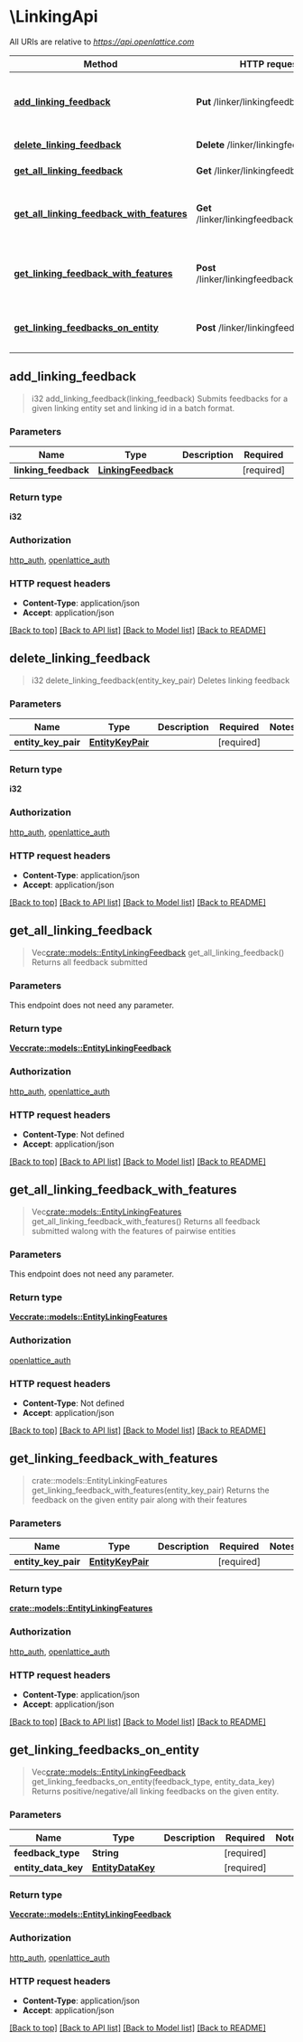 # \LinkingApi

All URIs are relative to *https://api.openlattice.com*

Method | HTTP request | Description
------------- | ------------- | -------------
[**add_linking_feedback**](LinkingApi.md#add_linking_feedback) | **Put** /linker/linkingfeedback | Submits feedbacks for a given linking entity set and linking id in a batch format.
[**delete_linking_feedback**](LinkingApi.md#delete_linking_feedback) | **Delete** /linker/linkingfeedback | Deletes linking feedback
[**get_all_linking_feedback**](LinkingApi.md#get_all_linking_feedback) | **Get** /linker/linkingfeedback/all | Returns all feedback submitted
[**get_all_linking_feedback_with_features**](LinkingApi.md#get_all_linking_feedback_with_features) | **Get** /linker/linkingfeedback/features/all | Returns all feedback submitted walong with the features of pairwise entities
[**get_linking_feedback_with_features**](LinkingApi.md#get_linking_feedback_with_features) | **Post** /linker/linkingfeedback/features | Returns the feedback on the given entity pair along with their features
[**get_linking_feedbacks_on_entity**](LinkingApi.md#get_linking_feedbacks_on_entity) | **Post** /linker/linkingfeedback/entity | Returns positive/negative/all linking feedbacks on the given entity.



## add_linking_feedback

> i32 add_linking_feedback(linking_feedback)
Submits feedbacks for a given linking entity set and linking id in a batch format.

### Parameters


Name | Type | Description  | Required | Notes
------------- | ------------- | ------------- | ------------- | -------------
**linking_feedback** | [**LinkingFeedback**](LinkingFeedback.md) |  | [required] |

### Return type

**i32**

### Authorization

[http_auth](../README.md#http_auth), [openlattice_auth](../README.md#openlattice_auth)

### HTTP request headers

- **Content-Type**: application/json
- **Accept**: application/json

[[Back to top]](#) [[Back to API list]](../README.md#documentation-for-api-endpoints) [[Back to Model list]](../README.md#documentation-for-models) [[Back to README]](../README.md)


## delete_linking_feedback

> i32 delete_linking_feedback(entity_key_pair)
Deletes linking feedback

### Parameters


Name | Type | Description  | Required | Notes
------------- | ------------- | ------------- | ------------- | -------------
**entity_key_pair** | [**EntityKeyPair**](EntityKeyPair.md) |  | [required] |

### Return type

**i32**

### Authorization

[http_auth](../README.md#http_auth), [openlattice_auth](../README.md#openlattice_auth)

### HTTP request headers

- **Content-Type**: application/json
- **Accept**: application/json

[[Back to top]](#) [[Back to API list]](../README.md#documentation-for-api-endpoints) [[Back to Model list]](../README.md#documentation-for-models) [[Back to README]](../README.md)


## get_all_linking_feedback

> Vec<crate::models::EntityLinkingFeedback> get_all_linking_feedback()
Returns all feedback submitted

### Parameters

This endpoint does not need any parameter.

### Return type

[**Vec<crate::models::EntityLinkingFeedback>**](EntityLinkingFeedback.md)

### Authorization

[http_auth](../README.md#http_auth), [openlattice_auth](../README.md#openlattice_auth)

### HTTP request headers

- **Content-Type**: Not defined
- **Accept**: application/json

[[Back to top]](#) [[Back to API list]](../README.md#documentation-for-api-endpoints) [[Back to Model list]](../README.md#documentation-for-models) [[Back to README]](../README.md)


## get_all_linking_feedback_with_features

> Vec<crate::models::EntityLinkingFeatures> get_all_linking_feedback_with_features()
Returns all feedback submitted walong with the features of pairwise entities

### Parameters

This endpoint does not need any parameter.

### Return type

[**Vec<crate::models::EntityLinkingFeatures>**](EntityLinkingFeatures.md)

### Authorization

[openlattice_auth](../README.md#openlattice_auth)

### HTTP request headers

- **Content-Type**: Not defined
- **Accept**: application/json

[[Back to top]](#) [[Back to API list]](../README.md#documentation-for-api-endpoints) [[Back to Model list]](../README.md#documentation-for-models) [[Back to README]](../README.md)


## get_linking_feedback_with_features

> crate::models::EntityLinkingFeatures get_linking_feedback_with_features(entity_key_pair)
Returns the feedback on the given entity pair along with their features

### Parameters


Name | Type | Description  | Required | Notes
------------- | ------------- | ------------- | ------------- | -------------
**entity_key_pair** | [**EntityKeyPair**](EntityKeyPair.md) |  | [required] |

### Return type

[**crate::models::EntityLinkingFeatures**](EntityLinkingFeatures.md)

### Authorization

[http_auth](../README.md#http_auth), [openlattice_auth](../README.md#openlattice_auth)

### HTTP request headers

- **Content-Type**: application/json
- **Accept**: application/json

[[Back to top]](#) [[Back to API list]](../README.md#documentation-for-api-endpoints) [[Back to Model list]](../README.md#documentation-for-models) [[Back to README]](../README.md)


## get_linking_feedbacks_on_entity

> Vec<crate::models::EntityLinkingFeedback> get_linking_feedbacks_on_entity(feedback_type, entity_data_key)
Returns positive/negative/all linking feedbacks on the given entity.

### Parameters


Name | Type | Description  | Required | Notes
------------- | ------------- | ------------- | ------------- | -------------
**feedback_type** | **String** |  | [required] |
**entity_data_key** | [**EntityDataKey**](EntityDataKey.md) |  | [required] |

### Return type

[**Vec<crate::models::EntityLinkingFeedback>**](EntityLinkingFeedback.md)

### Authorization

[http_auth](../README.md#http_auth), [openlattice_auth](../README.md#openlattice_auth)

### HTTP request headers

- **Content-Type**: application/json
- **Accept**: application/json

[[Back to top]](#) [[Back to API list]](../README.md#documentation-for-api-endpoints) [[Back to Model list]](../README.md#documentation-for-models) [[Back to README]](../README.md)

